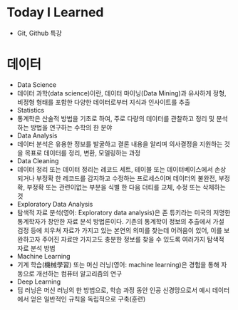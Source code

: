 # Today I Learned
- Git, Github 특강

# 데이터
- Data Science
 - 데이터 과학(data science)이란, 데이터 마이닝(Data Mining)과 유사하게 정형, 비정형 형태를 포함한 다양한 데이터로부터 지식과 인사이트를 추출
- Statistics
 - 통계학은 산술적 방법을 기초로 하여, 주로 다량의 데이터를 관찰하고 정리 및 분석하는 방법을 연구하는 수학의 한 분야
- Data Analysis
 - 데이터 분석은 유용한 정보를 발굴하고 결론 내용을 알리며 의사결정을 지원하는 것을 목표로 데이터를 정리, 변환, 모델링하는 과정
- Data Cleaning
 - 데이터 정리 또는 데이터 정리는 레코드 세트, 테이블 또는 데이터베이스에서 손상되거나 부정확 한 레코드를 감지하고 수정하는 프로세스이며 데이터의 불완전, 부정확, 부정확 또는 관련이없는 부분을 식별 한 다음 더티를 교체, 수정 또는 삭제하는 것
- Exploratory Data Analysis
 - 탐색적 자료 분석(영어: Exploratory data analysis)은 존 튜키라는 미국의 저명한 통계학자가 창안한 자료 분석 방법론이다. 기존의 통계학이 정보의 추출에서 가설 검정 등에 치우쳐 자료가 가지고 있는 본연의 의미를 찾는데 어려움이 있어, 이를 보완하고자 주어진 자료만 가지고도 충분한 정보를 찾을 수 있도록 여러가지 탐색적 자료 분석 방법
- Machine Learning
 - 기계 학습(機械學習) 또는 머신 러닝(영어: machine learning)은 경험을 통해 자동으로 개선하는 컴퓨터 알고리즘의 연구
- Deep Learning
 - 딥 러닝은 머신 러닝의 한 방법으로, 학습 과정 동안 인공 신경망으로서 예시 데이터에서 얻은 일반적인 규칙을 독립적으로 구축(훈련)